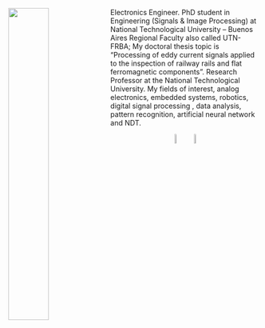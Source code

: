   [<img align="left" width="40%" src="https://pbs.twimg.com/profile_images/1307694540883726342/I508dFTf_400x400.jpg">](https://frh.cvg.utn.edu.ar/course/view.php?id=303) 

Electronics Engineer. PhD student in Engineering (Signals & Image Processing) at National Technological University – Buenos Aires Regional Faculty also called UTN-FRBA; My doctoral thesis topic is “Processing of eddy current signals applied to the inspection of railway rails and flat ferromagnetic components”. Research Professor at the National Technological University. My fields of interest, analog electronics, embedded systems, robotics, digital signal processing , data analysis, pattern recognition, artificial neural network and NDT.

<p align="center">
<a href="https://twitter.com/efectomiller"><img width="7%" src="https://img.icons8.com/color/96/000000/twitter-squared.png" alt="twitter"/></a>
<a href="https://orcid.org/0000-0002-8639-309X"><img width="7%" src="https://orcid.org/assets/vectors/orcid.logo.icon.svg" alt="orcid"/></a> 
